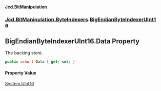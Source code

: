 #### [Jcd.BitManipulation](index.md 'index')

### [Jcd.BitManipulation.ByteIndexers](Jcd.BitManipulation.ByteIndexers.md 'Jcd.BitManipulation.ByteIndexers').[BigEndianByteIndexerUInt16](Jcd.BitManipulation.ByteIndexers.BigEndianByteIndexerUInt16.md 'Jcd.BitManipulation.ByteIndexers.BigEndianByteIndexerUInt16')

## BigEndianByteIndexerUInt16.Data Property

The backing store.

```csharp
public ushort Data { get; set; }
```

#### Property Value

[System.UInt16](https://docs.microsoft.com/en-us/dotnet/api/System.UInt16 'System.UInt16')